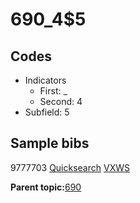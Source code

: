 # 690\_4$5

## Codes

-   Indicators
    -   First: \_
    -   Second: 4
-   Subfield: 5

## Sample bibs

9777703 [Quicksearch](https://search.library.yale.edu/catalog/9777703) [VXWS](http://prodorbis.library.yale.edu:7014/vxws/GetHoldingsService?bibId=9777703)

**Parent topic:**[690](../../tags/690/690.md)

